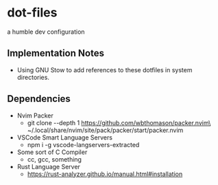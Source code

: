 # dot-files
a humble dev configuration

## Implementation Notes
- Using GNU Stow to add references to these dotfiles in system directories.

## Dependencies
- Nvim Packer
  - git clone --depth 1 https://github.com/wbthomason/packer.nvim\ ~/.local/share/nvim/site/pack/packer/start/packer.nvim
- VSCode Smart Language Servers
  - npm i -g vscode-langservers-extracted
- Some sort of C Compiler
  - cc, gcc, something
- Rust Language Server
  - https://rust-analyzer.github.io/manual.html#installation

